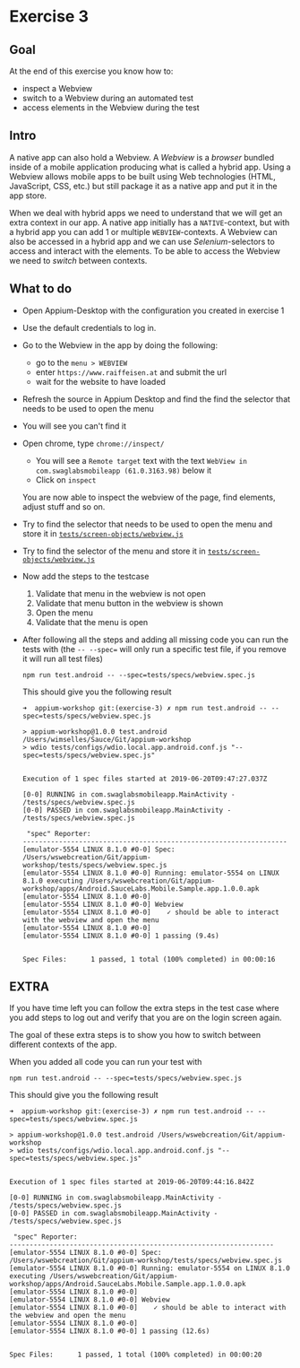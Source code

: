 # Exercise 3

## Goal
At the end of this exercise you know how to:
- inspect a Webview
- switch to a Webview during an automated test
- access elements in the Webview during the test

## Intro
A native app can also hold a Webview. A *Webview* is a *browser* bundled inside of a mobile application producing what is called a hybrid app.
Using a Webview allows mobile apps to be built using Web technologies (HTML, JavaScript, CSS, etc.) but still package it as a native app and put it in the app store.

When we deal with hybrid apps we need to understand that we will get an extra context in our app. A native app initially has a `NATIVE`-context, but with a hybrid app you can add 1 or multiple `WEBVIEW`-contexts.
A Webview can also be accessed in a hybrid app and we can use *Selenium*-selectors to access and interact with the elements. To be able to access the Webview we need to *switch* between contexts.

## What to do
- Open Appium-Desktop with the configuration you created in exercise 1
- Use the default credentials to log in.
- Go to the Webview in the app by doing the following:
    - go to the `menu > WEBVIEW`
    - enter `https://www.raiffeisen.at` and submit the url
    - wait for the website to have loaded
- Refresh the source in Appium Desktop and find the find the selector that needs to be used to open the menu
- You will see you can't find it
- Open chrome, type `chrome://inspect/`
    - You will see a  `Remote target` text with the text `WebView in com.swaglabsmobileapp (61.0.3163.98)` below it
    - Click on `inspect`

  You are now able to inspect the webview of the page, find elements, adjust stuff and so on.

- Try to find the selector that needs to be used to open the menu and store it in [`tests/screen-objects/webview.js`](../../tests/screen-objects/webview.js)
- Try to find the selector of the menu and store it in [`tests/screen-objects/webview.js`](../../tests/screen-objects/webview.js)
- Now add the steps to the testcase
  1. Validate that menu in the webview is not open
  2. Validate that menu button in the webview is shown
  3. Open the menu
  4. Validate that the menu is open

- After following all the steps and adding all missing code you can run the tests with (the `-- --spec=` will only run a specific test file, if you remove  it will  run all test files) 

  `npm run test.android -- --spec=tests/specs/webview.spec.js`
  
  This should give you the following result
  
  ```log
  ➜  appium-workshop git:(exercise-3) ✗ npm run test.android -- --spec=tests/specs/webview.spec.js
  
  > appium-workshop@1.0.0 test.android /Users/wimselles/Sauce/Git/appium-workshop
  > wdio tests/configs/wdio.local.app.android.conf.js "--spec=tests/specs/webview.spec.js"
  
  
  Execution of 1 spec files started at 2019-06-20T09:47:27.037Z
  
  [0-0] RUNNING in com.swaglabsmobileapp.MainActivity - /tests/specs/webview.spec.js
  [0-0] PASSED in com.swaglabsmobileapp.MainActivity - /tests/specs/webview.spec.js
  
   "spec" Reporter:
  ------------------------------------------------------------------
  [emulator-5554 LINUX 8.1.0 #0-0] Spec: /Users/wswebcreation/Git/appium-workshop/tests/specs/webview.spec.js
  [emulator-5554 LINUX 8.1.0 #0-0] Running: emulator-5554 on LINUX 8.1.0 executing /Users/wswebcreation/Git/appium-workshop/apps/Android.SauceLabs.Mobile.Sample.app.1.0.0.apk
  [emulator-5554 LINUX 8.1.0 #0-0]
  [emulator-5554 LINUX 8.1.0 #0-0] Webview
  [emulator-5554 LINUX 8.1.0 #0-0]    ✓ should be able to interact with the webview and open the menu
  [emulator-5554 LINUX 8.1.0 #0-0]
  [emulator-5554 LINUX 8.1.0 #0-0] 1 passing (9.4s)
  
  
  Spec Files:      1 passed, 1 total (100% completed) in 00:00:16  
  ```

## EXTRA
If you have time left you can follow the extra steps in the test case where you add steps to log out and verify that you are on the login screen again.

The goal of these extra steps is to show you how to switch between different contexts of the app.

When you added all code you can run your test with

  `npm run test.android -- --spec=tests/specs/webview.spec.js`
  
  This should give you the following result
  
  ```log
  ➜  appium-workshop git:(exercise-3) ✗ npm run test.android -- --spec=tests/specs/webview.spec.js
  
  > appium-workshop@1.0.0 test.android /Users/wswebcreation/Git/appium-workshop
  > wdio tests/configs/wdio.local.app.android.conf.js "--spec=tests/specs/webview.spec.js"
  
  
  Execution of 1 spec files started at 2019-06-20T09:44:16.842Z
  
  [0-0] RUNNING in com.swaglabsmobileapp.MainActivity - /tests/specs/webview.spec.js
  [0-0] PASSED in com.swaglabsmobileapp.MainActivity - /tests/specs/webview.spec.js
  
   "spec" Reporter:
  ------------------------------------------------------------------
  [emulator-5554 LINUX 8.1.0 #0-0] Spec: /Users/wswebcreation/Git/appium-workshop/tests/specs/webview.spec.js
  [emulator-5554 LINUX 8.1.0 #0-0] Running: emulator-5554 on LINUX 8.1.0 executing /Users/wswebcreation/Git/appium-workshop/apps/Android.SauceLabs.Mobile.Sample.app.1.0.0.apk
  [emulator-5554 LINUX 8.1.0 #0-0]
  [emulator-5554 LINUX 8.1.0 #0-0] Webview
  [emulator-5554 LINUX 8.1.0 #0-0]    ✓ should be able to interact with the webview and open the menu
  [emulator-5554 LINUX 8.1.0 #0-0]
  [emulator-5554 LINUX 8.1.0 #0-0] 1 passing (12.6s)
  
  
  Spec Files:      1 passed, 1 total (100% completed) in 00:00:20 
  ```

 

